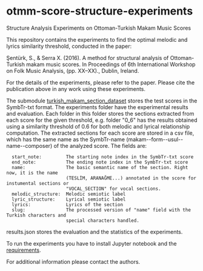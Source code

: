 # otmm-score-structure-experiments
Structure Analysis Experiments on Ottoman-Turkish Makam Music Scores

This repository contains the experiments to find the optimal melodic and lyrics similarity threshold, conducted in the paper:

Şentürk, S., & Serra X. (2016). A method for structural analysis of Ottoman-Turkish makam music scores. In Proceedings of 6th International Workshop on Folk Music Analysis, (pp. XX–XX)., Dublin, Ireland.

For the details of the experiments, please refer to the paper. Please cite the publication above in any work using these experiments.

The submodule [turkish_makam_section_dataset](https://github.com/MTG/turkish_makam_section_dataset/tree/score_section) stores the test scores in the SymbTr-txt format. The experiments folder have the experimental results and evaluation. Each folder in this folder stores the sections extracted from each score for the given threshold, e.g. folder "0_6" has the results obtained using a similarity threshold of 0.6 for both melodic and lyrical relationship computation. The extracted sections for each score are stored in a csv file, which has the same name as the SymbTr-name (makam--form--usul--name--composer) of the analyzed score. The fields are:

```
  start_note:         The starting note index in the SymbTr-txt score
  end_note:           The ending note index in the SymbTr-txt score
  name:               The basic semantic name of the section. Right now, it is the name 
                      (TESLİM, ARANAĞME...) annotated in the score for instumental sections or 
                      "VOCAL_SECTION" for vocal sections.	
  melodic_structure:  Melodic semiotic label
  lyric_structure:    Lyrical semiotic label	
  lyrics:             Lyrics of the section
  slug:               The processed version of "name" field with the Turkish characters and 
                      special characters handled.
```

results.json stores the evaluation and the statistics of the experiments.

To run the experiments you have to install Jupyter notebook and the [requirements](https://github.com/sertansenturk/otmm-score-structure-experiments/blob/master/requirements).

For additional information please contact the authors.
